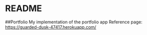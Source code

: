 # README


##Portfolio My implementation of the portfolio app
Reference page:
https://guarded-dusk-47417.herokuapp.com/
